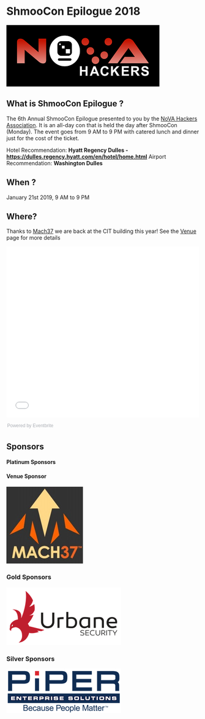 # ShmooCon Epilogue 2018

![](imgs/novahackers.png)

## What is ShmooCon Epilogue ?

The 6th Annual ShmooCon Epilogue presented to you by the [NoVA Hackers Association](http://www.novahackers.com/). It is an all-day con that is held the day after ShmooCon (Monday). The event goes from 9 AM to 9 PM with catered lunch and dinner just for the cost of the ticket.

Hotel Recommendation: **Hyatt Regency Dulles - https://dulles.regency.hyatt.com/en/hotel/home.html**
Airport Recommendation: **Washington Dulles**

## When ?

January 21st 2019, 9 AM to 9 PM

## Where? 

Thanks to [Mach37](https://www.mach37.com) we are back at the CIT building this year! See the [Venue](venue.md) page for more details

<div style="width:100%; text-align:left;"><iframe src="//eventbrite.com/tickets-external?eid=30048437686&ref=etckt" frameborder="0" height="445" width="100%" vspace="0" hspace="0" marginheight="5" marginwidth="5" scrolling="auto" allowtransparency="true"></iframe><div style="font-family:Helvetica, Arial; font-size:12px; padding:10px 0 5px; margin:2px; width:100%; text-align:left;" ><a class="powered-by-eb" style="color: #ADB0B6; text-decoration: none;" target="_blank" href="http://www.eventbrite.com/">Powered by Eventbrite</a></div></div>

## Sponsors 

#### Platinum Sponsors


#### Venue Sponsor

<a href="https://www.mach37.com"><img width=200px src="imgs/mach37.jpg"></a>


### Gold Sponsors

<a href="https://urbanesecurity.com/"><img width=300px src="imgs/urbane.png"></a>

### Silver Sponsors

<a href="http://www.pipercompanies.com/"><img width=300px src="imgs/piper.png"></a>

